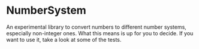 # NumberSystem
An experimental library to convert numbers to different number systems, especially non-integer ones. What this means is up for you to decide. If you want to use it, take a look at some of the tests.